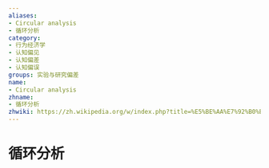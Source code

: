 ```yaml
---
aliases:
- Circular analysis
- 循环分析
category:
- 行为经济学
- 认知偏见
- 认知偏差
- 认知偏误
groups: 实验与研究偏差
name:
- Circular analysis
zhname:
- 循环分析
zhwiki: https://zh.wikipedia.org/w/index.php?title=%E5%BE%AA%E7%92%B0%E5%88%86%E6%9E%90&action=edit&redlink=1
---
```


# 循环分析


